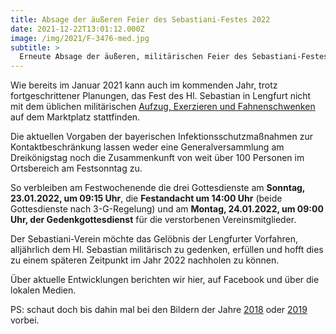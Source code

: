 ```yaml
---
title: Absage der äußeren Feier des Sebastiani-Festes 2022
date: 2021-12-22T13:01:12.000Z
image: /img/2021/F-3476-med.jpg
subtitle: >
  Erneute Absage der äußeren, militärischen Feier des Sebastiani-Festes 2022 in Lengfurt – Stand 22.12.2021
---
```


Wie bereits im Januar 2021 kann auch im kommenden Jahr, trotz fortgeschrittener Planungen, das Fest des Hl. Sebastian in Lengfurt nicht mit dem üblichen militärischen [Aufzug, Exerzieren und Fahnenschwenken](/ablauf) auf dem Marktplatz stattfinden. 

Die aktuellen Vorgaben der bayerischen Infektionsschutzmaßnahmen zur Kontaktbeschränkung lassen weder eine Generalversammlung am Dreikönigstag noch die Zusammenkunft von weit über 100 Personen im Ortsbereich am Festsonntag zu.  

So verbleiben am Festwochenende die drei Gottesdienste am **Sonntag, 23.01.2022, um 09:15 Uhr**, die **Festandacht um 14:00 Uhr** (beide Gottesdienste nach 3-G-Regelung) und am **Montag, 24.01.2022, um 09:00 Uhr, der Gedenkgottesdienst** für die verstorbenen Vereinsmitglieder.

Der Sebastiani-Verein möchte das Gelöbnis der Lengfurter Vorfahren, alljährlich dem Hl. Sebastian militärisch zu gedenken, erfüllen und hofft dies zu einem späteren Zeitpunkt im Jahr 2022 nachholen zu können. 

Über aktuelle Entwicklungen berichten wir hier, auf Facebook und über die lokalen Medien.

PS: schaut doch bis dahin mal bei den Bildern der Jahre [2018](/bilder/2018/) oder [2019](/bilder/2019/) vorbei.